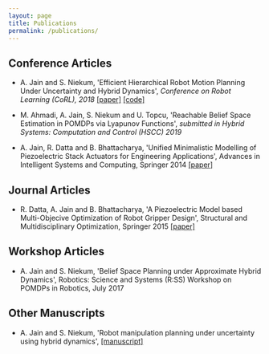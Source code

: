 ```yaml
---
layout: page
title: Publications
permalink: /publications/
---
```


<!-- Conference Articles -->
<div class="toc">
  <h2>Conference Articles</h2>
  <ul class="texts">
  <li class="text-title">
      <p>A. Jain and S. Niekum, 'Efficient Hierarchical Robot Motion Planning Under Uncertainty and Hybrid Dynamics', <i>Conference on Robot Learning (CoRL), 2018 </i> <a href="http://proceedings.mlr.press/v87/jain18a/jain18a.pdf" target="_blank"> [paper]</a> <a href="https://github.com/Pearl-UTexas/POMDP-HD" target="_blank"> [code]</a> </p>
    </li>
      <li class="text-title">
      <p>M. Ahmadi, A. Jain, S. Niekum and U. Topcu, 'Reachable Belief Space Estimation in POMDPs via Lyapunov Functions', <i>submitted in Hybrid Systems: Computation and Control (HSCC) 2019 </i> </p>
    </li>
    <li class="text-title">
      <p> A. Jain, R. Datta and B. Bhattacharya, 'Unified Minimalistic Modelling of Piezoelectric Stack Actuators for Engineering Applications', Advances in Intelligent Systems and Computing, Springer 2014 <a href="http://link.springer.com/chapter/10.1007/978-3-319-16841-8_42" target="_blank"> [paper] </a> </p>
    </li>
  </ul>
</div>

<!-- Journal Articles -->
<div class="toc">
  <h2>Journal Articles</h2>
  <ul class="texts">  
    <li class="text-title">
      <p> R. Datta, A. Jain and B. Bhattacharya, 'A Piezoelectric Model based Multi-Objecive Optimization of Robot Gripper Design', Structural and Multidisciplinary Optimization, Springer 2015 <a href="http://link.springer.com/article/10.1007/s00158-015-1340-y" target="_blank"> [paper] </a> </p>
    </li>
  </ul>
</div>

<!-- Workshop Articles -->
<div class="toc">
  <h2>Workshop Articles</h2>
  <ul class="texts">  
    <li class="text-title">
      <p>A. Jain and S. Niekum, 'Belief Space Planning under Approximate Hybrid Dynamics', Robotics: Science and Systems (R:SS) Workshop on POMDPs in Robotics, July 2017 </p> 
    </li>
  </ul>
</div>

<!-- Manuscripts -->
<div class="toc">
  <h2>Other Manuscripts</h2>
  <ul class="texts">  
    <li class="text-title">
<!--       <p>A. Jain and S. Niekum, 'Robot manipulation planning under uncertainty using hybrid dynamics', <i>submitted in ICRA 2018 </i> <a href="/files/hblqr_icra_18.pdf" target="_blank"> [paper]</a> </p> -->
      <p>A. Jain and S. Niekum, 'Robot manipulation planning under uncertainty using hybrid dynamics', <a href="/files/hblqr.pdf" target="_blank"> [manuscript]</a> </p>
    </li>
  </ul>
</div>